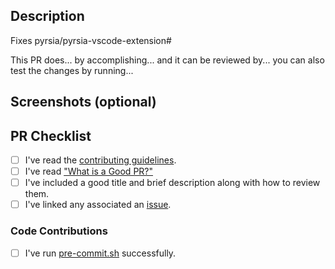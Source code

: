 <!--

Thank you for participating with our effort to build a more secure software supply chain.
Before submitting your Pull Request, please go over our check list.

-->

## Description

<!--

Try to fill in the following to help the reviewers dive into the pull request.
Explain the context and what changed.

-->

Fixes pyrsia/pyrsia-vscode-extension#

This PR does... by accomplishing... and it can be reviewed by... you can also test the changes by running...

## Screenshots (optional)

## PR Checklist

<!-- Make certain you've done the following. -->

- [ ] I've read the [contributing guidelines](https://github.com/pyrsia/.github/blob/main/contributing.md).
- [ ] I've read ["What is a Good PR?"](https://github.com/pyrsia/pyrsia/blob/main/docs/community/get_involved/good_pr.md)
- [ ] I've included a good title and brief description along with how to review them.
- [ ] I've linked any associated an [issue](https://github.com/pyrsia/pyrsia-vscode-extension/issues).

### Code Contributions

<!--

This section applies to code modifications, you may remove it otherwise.

Make sure your Pull Request will pass the CI/CD pipeline.
For a complete list of steps, check out the [developer PR guidelines](https://github.com/pyrsia/pyrsia/blob/main/docs/community/get_involved/submit_pr.md)!

-->

- [ ] I've run [pre-commit.sh](https://github.com/pyrsia/pyrsia-vscode-extension/blob/main/pre-commit.sh) successfully.
